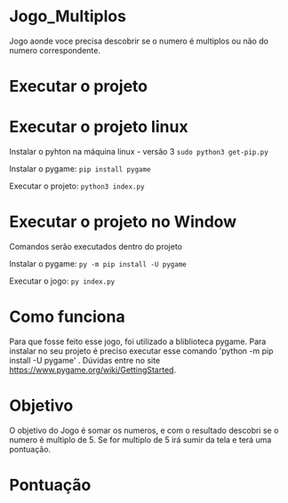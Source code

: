 # Jogo_Multiplos

Jogo aonde voce precisa descobrir se o numero é multiplos ou não do numero correspondente.

# Executar o projeto

# Executar o projeto linux
Instalar o pyhton na máquina linux - versão 3
```sudo python3 get-pip.py```

Instalar o pygame:
```pip install pygame```

Executar o projeto:
```python3 index.py```

# Executar o projeto no Window

Comandos serão executados dentro do projeto

Instalar o pygame:
```py -m pip install -U pygame```

Executar o jogo:
```py index.py```

# Como funciona

Para que fosse feito esse jogo, foi utilizado a bliblioteca pygame. Para instalar no seu projeto é preciso executar esse comando 'python -m pip install -U pygame' .
Dúvidas entre no site https://www.pygame.org/wiki/GettingStarted.

# Objetivo

O objetivo do Jogo é somar os numeros, e com o resultado descobri se o numero é multiplo de 5. Se for multiplo de 5 irá sumir da tela e terá uma pontuação.

# Pontuação
